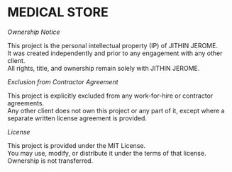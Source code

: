# MEDICAL STORE

*Ownership Notice*

This project is the personal intellectual property (IP) of JITHIN JEROME.  
It was created independently and prior to any engagement with any other client.  
All rights, title, and ownership remain solely with JITHIN JEROME.

*Exclusion from Contractor Agreement*

This project is explicitly excluded from any work-for-hire or contractor agreements.  
Any other client does not own this project or any part of it, except where a separate written license agreement is provided.

*License*

This project is provided under the MIT License.  
You may use, modify, or distribute it under the terms of that license.  
Ownership is not transferred.
